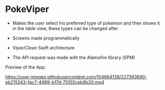 # PokeViper


- Makes the user select his preferred type of pokemon and then shows it in the table view, these types can be changed after

- Screens made programmatically

- Viper/Clean Swift architecture

- The API request was made with the Alamofire library (SPM)

Preview of the App:

https://user-images.githubusercontent.com/104664138/227363690-eb215243-fac7-4489-b17d-75102ceb9b20.mp4

